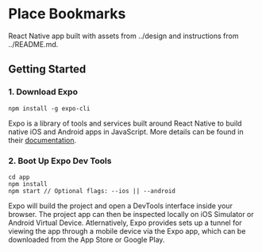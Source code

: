 # Place Bookmarks

React Native app built with assets from ../design and instructions from ../README.md.


## Getting Started

### 1. Download Expo
```
npm install -g expo-cli
```

Expo is a library of tools and services built around React Native to build native iOS and Android apps in JavaScript. More details can be found in their [documentation](https://docs.expo.io/).

### 2. Boot Up Expo Dev Tools
```
cd app
npm install
npm start // Optional flags: --ios || --android
```

Expo will build the project and open a DevTools interface inside your browser. The project app can then be inspected locally on iOS Simulator or Android Virtual Device. Atlernatively, Expo provides sets up a tunnel for viewing the app through a mobile device via the Expo app, which can be downloaded from the App Store or Google Play.

